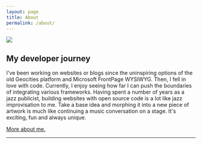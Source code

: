 ```yaml
---
layout: page
title: About
permalink: /about/
---
```

<img src="https://cherylhughey.github.io/img/cheryl.jpg">

## My developer journey

I've been working on websites or blogs since the uninspiring options of the old Geocities platform and Microsoft FrontPage WYSIWYG. Then, I fell in love with code. Currently, I enjoy seeing how far I can push the boundaries of integrating various frameworks. Having spent a number of years as a jazz publicist, building websites with open source code is a lot like jazz improvisation to me. Take a base idea and morphing it into a new piece of artwork is much like continuing a music conversation on a stage. It's exciting, fun and always unique.

<a href = "http://www.cherylhughey.com">More about me.</a>

<hr>
